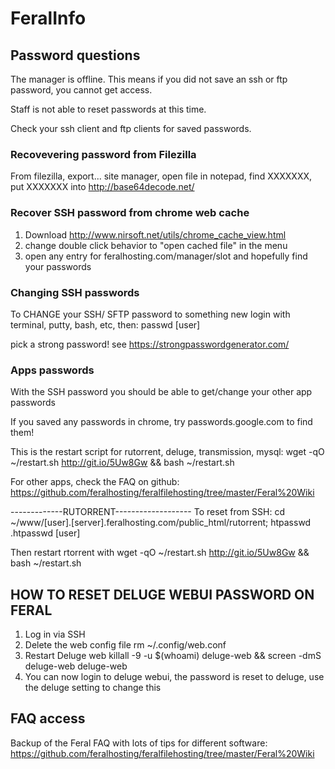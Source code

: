 # FeralInfo

## Password questions

The manager is offline. This means if you did not save an ssh or ftp password, you cannot get access.

Staff is not able to reset passwords at this time.

Check your ssh client and ftp clients for saved passwords.

### Recovevering password from Filezilla
From filezilla, export... site manager, open file in notepad, find <Pass encoding="base64">XXXXXXX</Pass>, put XXXXXXX into http://base64decode.net/

### Recover SSH password from chrome web cache

1. Download http://www.nirsoft.net/utils/chrome_cache_view.html
2. change double click behavior to "open cached file" in the menu
3. open any entry for feralhosting.com/manager/slot and hopefully find your passwords

### Changing SSH passwords

To CHANGE your SSH/ SFTP password to something new
login with terminal, putty, bash, etc, then:
passwd [user]
 
pick a strong password! see https://strongpasswordgenerator.com/

### Apps passwords
With the SSH password you should be able to get/change your other app passwords
 
If you saved any passwords in chrome, try passwords.google.com to find them!
 
This is the restart script for rutorrent, deluge, transmission, mysql:
wget -qO ~/restart.sh http://git.io/5Uw8Gw && bash ~/restart.sh
 
For other apps, check the FAQ on github:
https://github.com/feralhosting/feralfilehosting/tree/master/Feral%20Wiki
 
-------------RUTORRENT-------------------
To reset from SSH:
cd ~/www/[user].[server].feralhosting.com/public_html/rutorrent; htpasswd .htpasswd [user]
 
Then restart rtorrent with
wget -qO ~/restart.sh http://git.io/5Uw8Gw && bash ~/restart.sh
 
HOW TO RESET DELUGE WEBUI PASSWORD ON FERAL <from mundus2018>
-------------------------------------------
1. Log in via SSH
2. Delete the web config file
    rm ~/.config/web.conf
3. Restart Deluge web
    killall -9 -u $(whoami) deluge-web && screen -dmS deluge-web deluge-web
4. You can now login to deluge webui, the password is reset to deluge, use the deluge setting to change this

## FAQ access

Backup of the Feral FAQ with lots of tips for different software:
https://github.com/feralhosting/feralfilehosting/tree/master/Feral%20Wiki
